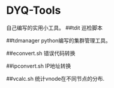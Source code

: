 # DYQ-Tools
自己编写的实用小工具。
##tdit
巡检脚本

##tdmanager
python编写的集群管理工具。

##econvert.sh
错误代码转换

##ipconvert.sh
IP地址转换

##vcalc.sh
统计vnode在不同节点的分布.
